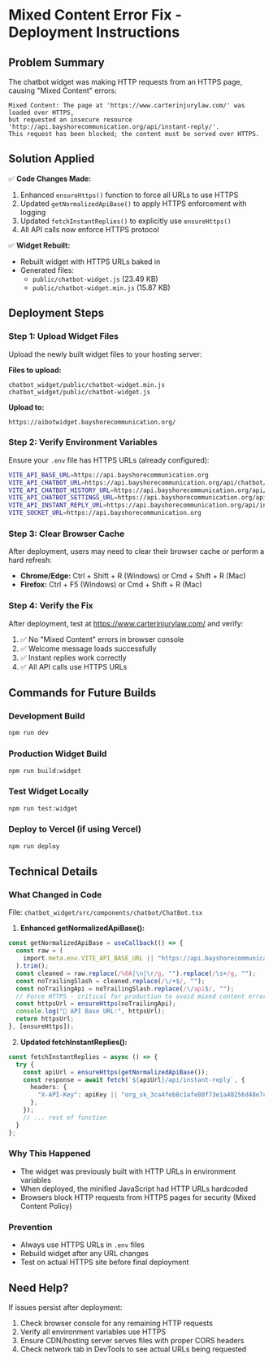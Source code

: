 # Mixed Content Error Fix - Deployment Instructions

## Problem Summary

The chatbot widget was making HTTP requests from an HTTPS page, causing "Mixed Content" errors:

```
Mixed Content: The page at 'https://www.carterinjurylaw.com/' was loaded over HTTPS,
but requested an insecure resource 'http://api.bayshorecommunication.org/api/instant-reply/'.
This request has been blocked; the content must be served over HTTPS.
```

## Solution Applied

✅ **Code Changes Made:**

1. Enhanced `ensureHttps()` function to force all URLs to use HTTPS
2. Updated `getNormalizedApiBase()` to apply HTTPS enforcement with logging
3. Updated `fetchInstantReplies()` to explicitly use `ensureHttps()`
4. All API calls now enforce HTTPS protocol

✅ **Widget Rebuilt:**

- Rebuilt widget with HTTPS URLs baked in
- Generated files:
  - `public/chatbot-widget.js` (23.49 KB)
  - `public/chatbot-widget.min.js` (15.87 KB)

## Deployment Steps

### Step 1: Upload Widget Files

Upload the newly built widget files to your hosting server:

**Files to upload:**

```
chatbot_widget/public/chatbot-widget.min.js
chatbot_widget/public/chatbot-widget.js
```

**Upload to:**

```
https://aibotwidget.bayshorecommunication.org/
```

### Step 2: Verify Environment Variables

Ensure your `.env` file has HTTPS URLs (already configured):

```bash
VITE_API_BASE_URL=https://api.bayshorecommunication.org
VITE_API_CHATBOT_URL=https://api.bayshorecommunication.org/api/chatbot/ask
VITE_API_CHATBOT_HISTORY_URL=https://api.bayshorecommunication.org/api/chatbot/history
VITE_API_CHATBOT_SETTINGS_URL=https://api.bayshorecommunication.org/api/chatbot/settings
VITE_API_INSTANT_REPLY_URL=https://api.bayshorecommunication.org/api/instant-reply
VITE_SOCKET_URL=https://api.bayshorecommunication.org
```

### Step 3: Clear Browser Cache

After deployment, users may need to clear their browser cache or perform a hard refresh:

- **Chrome/Edge:** Ctrl + Shift + R (Windows) or Cmd + Shift + R (Mac)
- **Firefox:** Ctrl + F5 (Windows) or Cmd + Shift + R (Mac)

### Step 4: Verify the Fix

After deployment, test at https://www.carterinjurylaw.com/ and verify:

1. ✅ No "Mixed Content" errors in browser console
2. ✅ Welcome message loads successfully
3. ✅ Instant replies work correctly
4. ✅ All API calls use HTTPS URLs

## Commands for Future Builds

### Development Build

```bash
npm run dev
```

### Production Widget Build

```bash
npm run build:widget
```

### Test Widget Locally

```bash
npm run test:widget
```

### Deploy to Vercel (if using Vercel)

```bash
npm run deploy
```

## Technical Details

### What Changed in Code

File: `chatbot_widget/src/components/chatbot/ChatBot.tsx`

1. **Enhanced getNormalizedApiBase():**

```typescript
const getNormalizedApiBase = useCallback(() => {
  const raw = (
    import.meta.env.VITE_API_BASE_URL || "https://api.bayshorecommunication.org"
  ).trim();
  const cleaned = raw.replace(/%0A|\n|\r/g, "").replace(/\s+/g, "");
  const noTrailingSlash = cleaned.replace(/\/+$/, "");
  const noTrailingApi = noTrailingSlash.replace(/\/api$/, "");
  // Force HTTPS - critical for production to avoid mixed content errors
  const httpsUrl = ensureHttps(noTrailingApi);
  console.log("🔐 API Base URL:", httpsUrl);
  return httpsUrl;
}, [ensureHttps]);
```

2. **Updated fetchInstantReplies():**

```typescript
const fetchInstantReplies = async () => {
  try {
    const apiUrl = ensureHttps(getNormalizedApiBase());
    const response = await fetch(`${apiUrl}/api/instant-reply`, {
      headers: {
        "X-API-Key": apiKey || "org_sk_3ca4feb8c1afe80f73e1a40256d48e7c",
      },
    });
    // ... rest of function
  }
};
```

### Why This Happened

- The widget was previously built with HTTP URLs in environment variables
- When deployed, the minified JavaScript had HTTP URLs hardcoded
- Browsers block HTTP requests from HTTPS pages for security (Mixed Content Policy)

### Prevention

- Always use HTTPS URLs in `.env` files
- Rebuild widget after any URL changes
- Test on actual HTTPS site before final deployment

## Need Help?

If issues persist after deployment:

1. Check browser console for any remaining HTTP requests
2. Verify all environment variables use HTTPS
3. Ensure CDN/hosting server serves files with proper CORS headers
4. Check network tab in DevTools to see actual URLs being requested
